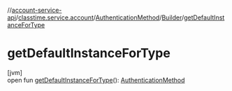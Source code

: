 //[account-service-api](../../../../index.md)/[classtime.service.account](../../index.md)/[AuthenticationMethod](../index.md)/[Builder](index.md)/[getDefaultInstanceForType](get-default-instance-for-type.md)

# getDefaultInstanceForType

[jvm]\
open fun [getDefaultInstanceForType](get-default-instance-for-type.md)(): [AuthenticationMethod](../index.md)
